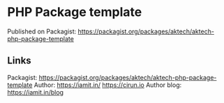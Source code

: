 # PHP Package template

Published on Packagist:
https://packagist.org/packages/aktech/aktech-php-package-template

## Links

Packagist: https://packagist.org/packages/aktech/aktech-php-package-template
Author: https://iamit.in/ https://cirun.io
Author blog: https://iamit.in/blog
